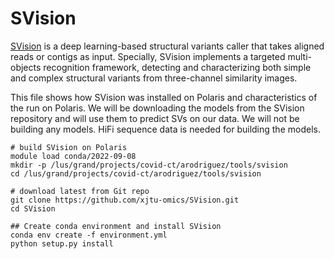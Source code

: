 # SVision

[SVision](https://github.com/xjtu-omics/SVision) is a deep learning-based structural variants caller that takes aligned reads or contigs as input. Specially, SVision implements a targeted multi-objects recognition framework, detecting and characterizing both simple and complex structural variants from three-channel similarity images.

This file shows how SVision was installed on Polaris and characteristics of the run on Polaris. We will be downloading the models from the SVision repository and will use them to predict SVs on our data. We will not be building any models. HiFi sequence data is needed for building the models.

```
# build SVision on Polaris
module load conda/2022-09-08
mkdir -p /lus/grand/projects/covid-ct/arodriguez/tools/svision
cd /lus/grand/projects/covid-ct/arodriguez/tools/svision

# download latest from Git repo
git clone https://github.com/xjtu-omics/SVision.git
cd SVision

## Create conda environment and install SVision 
conda env create -f environment.yml
python setup.py install

```
